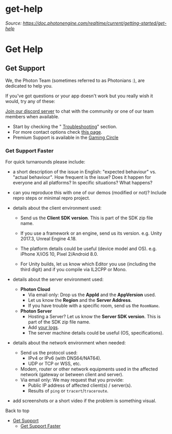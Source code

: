 # get-help

_Source: https://doc.photonengine.com/realtime/current/getting-started/get-help_

# Get Help

## Get Support

We, the Photon Team (sometimes referred to as Photonians :), are dedicated to help you.

If you've got questions or your app doesn't work but you really wish it would, try any of these:

[Join our discord server](https://dashboard.photonengine.com/Account/Profile) to chat with the community or one of our team members when available.

- Start by checking the " [Troubleshooting](/realtime/current/troubleshooting/faq)" section.
- For more contact options check [this page](https://www.photonengine.com/contact).
- Premium Support is available in the [Gaming Circle](https://www.photonengine.com/gaming)

### Get Support Faster

For quick turnarounds please include:

- a short description of the issue in English: "expected behaviour" vs. "actual behaviour". How frequent is the issue? Does it happen for everyone and all platforms? In specific situations? What happens?

- can you reproduce this with one of our demos (modified or not)? Include repro steps or minimal repro project.

- details about the client environment used:

  - Send us the **Client SDK version**. This is part of the SDK zip file name.

  - If you use a framework or an engine, send us its version. e.g. Unity 2017.3, Unreal Engine 4.18.

  - The platform details could be useful (device model and OS). e.g. iPhone X/iOS 10, Pixel 2/Android 8.0.

  - For Unity builds, let us know which Editor you use (including the third digit) and if you compile via IL2CPP or Mono.
- details about the server environment used:

  - **Photon Cloud**
    - Via email only: Drop us the **AppId** and the **AppVersion** used.
    - Let us know the **Region** and the **Server Address**.
    - If you have trouble with a specific room, send us the `RoomName`.
  - **Photon Server**
    - Hosting a Server? Let us know the **Server SDK version**. This is part of the SDK zip file name.
    - Add [your logs](/server/current/app-framework/logging#log-files-and-locations).
    - The server machine details could be useful (OS, specifications).
- details about the network environment when needed:

  - Send us the protocol used:
    - IPv4 or IPv6 (with DNS64/NAT64).
    - UDP or TCP or WSS, etc.
  - Modem, router or other network equipments used in the affected network (gateway or between client and server).
  - Via email only: We may request that you provide:
    - Public IP address of affected client(s) / server(s).
    - Results of `ping` or `tracert`/`traceroute`.
- add screenshots or a short video if the problem is something visual.


Back to top

- [Get Support](#get-support)
  - [Get Support Faster](#get-support-faster)